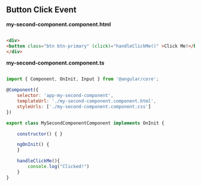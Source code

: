 ## Button Click Event

**my-second-component.component.html**

```html

<div>
<button class="btn btn-primary" (click)="handleClickMe()" >Click Me!</button>
</div>

```

**my-second-component.component.ts**

```javascript

import { Component, OnInit, Input } from '@angular/core';

@Component({
	selector: 'app-my-second-component',
	templateUrl: './my-second-component.component.html',
	styleUrls: ['./my-second-component.component.css']
})

export class MySecondComponentComponent implements OnInit {

	constructor() { }

	ngOnInit() {
	}

	handleClickMe(){
		console.log("Clicked!")
	}
}

```
